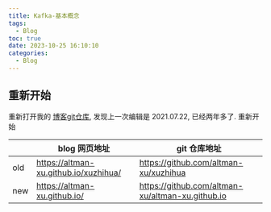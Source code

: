 ```yaml
---
title: Kafka-基本概念
tags:
  - Blog
toc: true
date: 2023-10-25 16:10:10
categories:
  - Blog
---
```


## 重新开始

重新打开我的 [博客git仓库](https://github.com/altman-xu/altman-xu.github.io), 发现上一次编辑是 2021.07.22, 已经两年多了. 重新开始



|         | blog 网页地址 | git 仓库地址                          |
|---------|---------------|---------------------------------------|
| old     |     https://altman-xu.github.io/xuzhihua/         | https://github.com/altman-xu/xuzhihua |
| new     |     https://altman-xu.github.io/          |         https://github.com/altman-xu/altman-xu.github.io                              |


